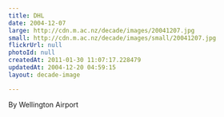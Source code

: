 ```yaml
---
title: DHL
date: 2004-12-07
large: http://cdn.m.ac.nz/decade/images/20041207.jpg
small: http://cdn.m.ac.nz/decade/images/small/20041207.jpg
flickrUrl: null
photoId: null
createdAt: 2011-01-30 11:07:17.228479
updatedAt: 2004-12-20 04:59:15
layout: decade-image

---
```

By Wellington Airport
